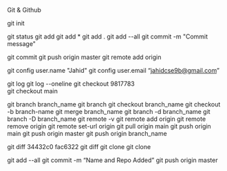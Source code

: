Git & Github


git init

git status 
git add <filename>
git add *
git add .
git add --all
git commit -m "Commit message"

git commit
git push origin master
git remote add origin <server>


git config user.name "Jahid" 
git config user.email “jahidcse9b@gmail.com”

git log
git log --oneline
git checkout 9817783   
git checkout main

git branch branch_name
git branch
git checkout branch_name
git checkout -b branch-name
git merge branch_name
git branch -d branch_name
git branch -D branch_name
git remote -v
git remote add origin <url>
git remote remove origin
git remote set-url origin <new-url>
git pull origin main
git push origin main
git push origin master
git push origin branch_name

git diff 34432c0 fac6322
git diff
git clone <repository-url>
git clone 

git add --all
git commit -m “Name and Repo Added”
git push origin master